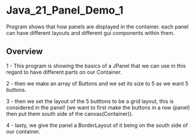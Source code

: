 # Java_21_Panel_Demo_1

Program shows that how panels are displayed in the container. each panel can have different layouts and different gui components within them.

## Overview

1 - This program is showing the basics of a JPanel that we can use in this regard to have different parts 
on our Container.

2 - then we make an array of Buttons and we set its size to 5 as we want 5 buttons.

3 - then we set the layout of the 5 butttons to be a grid layout, this is considered in the panel!
(we want to first make the buttons in a row (panel) then put them south side of the canvas(Container)).

4 - lasty, we give the panel a BorderLayout of it being on the south side of our container.










